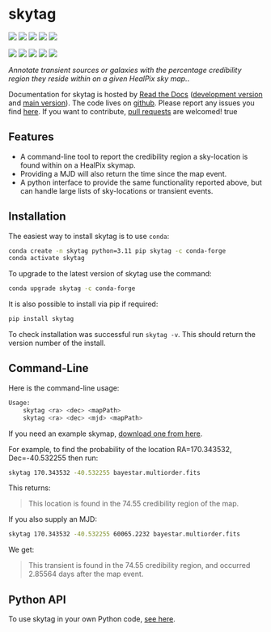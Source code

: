 # skytag

<!-- INFO BADGES -->  

[![](https://img.shields.io/pypi/pyversions/skytag)](https://pypi.org/project/skytag/)
[![](https://img.shields.io/pypi/v/skytag)](https://pypi.org/project/skytag/)
[![](https://img.shields.io/conda/vn/conda-forge/skytag)](https://anaconda.org/conda-forge/skytag)
[![](https://pepy.tech/badge/skytag)](https://pepy.tech/project/skytag)
[![](https://img.shields.io/github/license/thespacedoctor/skytag)](https://github.com/thespacedoctor/skytag)

<!-- STATUS BADGES -->  

[![](https://soxs-eso-data.org/ci/buildStatus/icon?job=skytag%2Fmain&subject=build%20main)](https://soxs-eso-data.org/ci/blue/organizations/jenkins/skytag/activity?branch=main)
[![](https://soxs-eso-data.org/ci/buildStatus/icon?job=skytag%2Fdevelop&subject=build%20dev)](https://soxs-eso-data.org/ci/blue/organizations/jenkins/skytag/activity?branch=develop)
[![](https://cdn.jsdelivr.net/gh/thespacedoctor/skytag@main/coverage.svg)](https://raw.githack.com/thespacedoctor/skytag/main/htmlcov/index.html)
[![](https://readthedocs.org/projects/skytag/badge/?version=main)](https://skytag.readthedocs.io/en/main/)
[![](https://img.shields.io/github/issues/thespacedoctor/skytag/type:%20bug?label=bug%20issues)](https://github.com/thespacedoctor/skytag/issues?q=is%3Aissue+is%3Aopen+label%3A%22type%3A+bug%22+) 

*Annotate transient sources or galaxies with the percentage credibility region they reside within on a given HealPix sky map.*.

Documentation for skytag is hosted by [Read the Docs](https://skytag.readthedocs.io/en/main/) ([development version](https://skytag.readthedocs.io/en/develop/) and [main version](https://skytag.readthedocs.io/en/main/)). The code lives on [github](https://github.com/thespacedoctor/skytag). Please report any issues you find [here](https://github.com/thespacedoctor/skytag/issues). If you want to contribute, [pull requests](https://github.com/thespacedoctor/skytag/pulls) are welcomed! 
true

## Features

- A command-line tool to report the credibility region a sky-location is found within on a HealPix skymap.  
- Providing a MJD will also return the time since the map event.  
- A python interface to provide the same functionality reported above, but can handle large lists of sky-locations or transient events.  

## Installation

The easiest way to install skytag is to use `conda`:

``` bash
conda create -n skytag python=3.11 pip skytag -c conda-forge
conda activate skytag
```

To upgrade to the latest version of skytag use the command:

``` bash
conda upgrade skytag -c conda-forge
```

It is also possible to install via pip if required:

``` bash
pip install skytag
```

To check installation was successful run `skytag -v`. This should return the version number of the install.

## Command-Line 

Here is the command-line usage:

```bash 
Usage:
    skytag <ra> <dec> <mapPath>
    skytag <ra> <dec> <mjd> <mapPath>
```

If you need an example skymap, [download one from here](https://github.com/thespacedoctor/skytag/raw/main/skytag/commonutils/tests/input/bayestar.multiorder.fits).

For example, to find the probability of the location RA=170.343532, Dec=-40.532255 then run:

```bash 
skytag 170.343532 -40.532255 bayestar.multiorder.fits
```

This returns:

> This location is found in the 74.55 credibility region of the map.

If you also supply an MJD:

```bash 
skytag 170.343532 -40.532255 60065.2232 bayestar.multiorder.fits
```

We get:

> This transient is found in the 74.55 credibility region, and occurred 2.85564 days after the map event.

## Python API

To use skytag in your own Python code, [see here](_autosummary/skytag.commonutils.prob_at_location.html#skytag.commonutils.prob_at_location).

